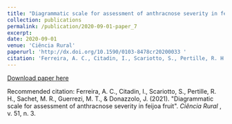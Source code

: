 ```yaml
---
title: "Diagrammatic scale for assessment of anthracnose severity in feijoa fruit "
collection: publications
permalink: /publication/2020-09-01-paper_7
excerpt:
date: 2020-09-01
venue: 'Ciência Rural'
paperurl: 'http://dx.doi.org/10.1590/0103-8478cr20200033 '
citation: 'Ferreira, A. C., Citadin, I., Scariotto, S., Pertille, R. H., Sachet, M. R., Guerrezi, M. T., & Donazzolo, J. (2021). Diagrammatic scale for assessment of anthracnose severity in feijoa fruit. <i> Ciência Rural </i>, v. 51, n. 3.'
---
```


[Download paper here](https://www.scielo.br/pdf/cr/v51n3/1678-4596-cr-51-03-e20200033.pdf)

Recommended citation: Ferreira, A. C., Citadin, I., Scariotto, S., Pertille, R. H., Sachet, M. R., Guerrezi, M. T., & Donazzolo, J. (2021). "Diagrammatic scale for assessment of anthracnose severity in feijoa fruit". <i> Ciência Rural </i>, v. 51, n. 3.
